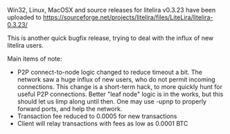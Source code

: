 Win32, Linux, MacOSX and source releases for litelira v0.3.23 have been uploaded to
https://sourceforge.net/projects/litelira/files/LiteLira/litelira-0.3.23/

This is another quick bugfix release, trying to deal with the influx of new litelira users.

Main items of note:

* P2P connect-to-node logic changed to reduce timeout a bit.  The network saw a huge influx of new users, who do not permit incoming connections.  This change is a short-term hack, to more quickly hunt for useful P2P connections.  Better "leaf node" logic is in the works, but this should let us limp along until then.  One may use -upnp to properly forward ports, and help the network.
* Transaction fee reduced to 0.0005 for new transactions
* Client will relay transactions with fees as low as 0.0001 BTC

